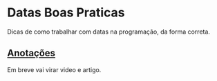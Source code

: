 # Datas Boas Praticas
Dicas de como trabalhar com datas na programação, da forma correta.

## [Anotações](https://www.notion.so/Trabalhando-com-datas-e-horas-611a8f77f34a4153b7a298c825a5dacc)

Em breve vai virar video e artigo.